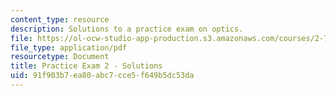 ```yaml
---
content_type: resource
description: Solutions to a practice exam on optics.
file: https://ol-ocw-studio-app-production.s3.amazonaws.com/courses/2-71-optics-spring-2009/91f903b7ea80abc7cce5f649b5dc53da_MIT2_71S09_practice2_sol.pdf
file_type: application/pdf
resourcetype: Document
title: Practice Exam 2 - Solutions
uid: 91f903b7-ea80-abc7-cce5-f649b5dc53da
---
```

